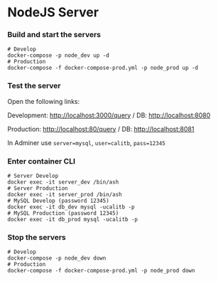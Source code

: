 # NodeJS Server

### Build and start the servers

```
# Develop
docker-compose -p node_dev up -d
# Production
docker-compose -f docker-compose-prod.yml -p node_prod up -d
```

### Test the server

Open the following links:

Development: [http://localhost:3000/query](http://localhost:3000/query) / DB: [http://localhost:8080](http://localhost:8080)

Production: [http://localhost:80/query](http://localhost:80/query) / DB: [http://localhost:8081](http://localhost:8081)

In Adminer use `server=mysql`, `user=calitb`, `pass=12345`

### Enter container CLI

```
# Server Develop
docker exec -it server_dev /bin/ash
# Server Production
docker exec -it server_prod /bin/ash
# MySQL Develop (password 12345)
docker exec -it db_dev mysql -ucalitb -p
# MySQL Production (password 12345)
docker exec -it db_prod mysql -ucalitb -p
```

### Stop the servers

```
# Develop
docker-compose -p node_dev down
# Production
docker-compose -f docker-compose-prod.yml -p node_prod down
```
